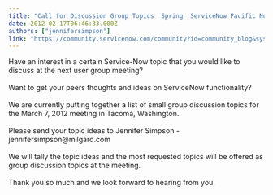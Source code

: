 ```yaml
---
title: "Call for Discussion Group Topics  Spring  ServiceNow Pacific Northwest User Group Meeting"
date: 2012-02-17T06:46:33.000Z
authors: ["jennifersimpson"]
link: "https://community.servicenow.com/community?id=community_blog&sys_id=aebc2e25dbd0dbc01dcaf3231f9619da"
---
```

<p>Have an interest in a certain Service-Now topic that you would like to discuss at the next user group meeting? <br /><br />Want to get your peers thoughts and ideas on ServiceNow functionality?<br /><br />We are currently putting together a list of small group discussion topics for the March 7, 2012 meeting in Tacoma, Washington.<br /><br />Please send your topic ideas to Jennifer Simpson - jennifersimpson@milgard.com<br /><br />We will tally the topic ideas and the most requested topics will be offered as group discussion topics at the meeting.<br /><br />Thank you so much and we look forward to hearing from you.</p>